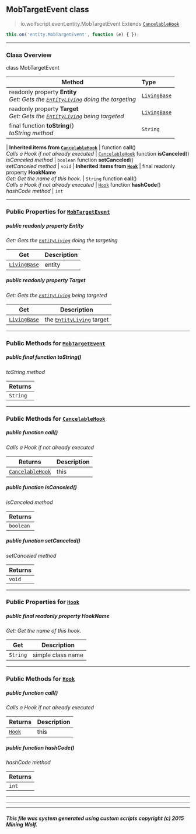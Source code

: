 ## MobTargetEvent __class__

>io.wolfscript.event.entity.MobTargetEvent
>Extends [`CancelableHook`](../CancelableHook.md)
``` javascript
this.on('entity.MobTargetEvent', function (e) { });
```


---

### Class Overview

class MobTargetEvent

Method | Type   
--- | :--- 
 readonly property __Entity__ <br> _Get: Gets the [`EntityLiving`](../../api/entity/living/EntityLiving.md) doing the targeting_ | [`LivingBase`](../../api/entity/living/LivingBase.md)
 readonly property __Target__ <br> _Get: Gets the [`EntityLiving`](../../api/entity/living/EntityLiving.md) being targeted_ | [`LivingBase`](../../api/entity/living/LivingBase.md)
final function __toString__() <br> _toString method_ | `String`
 |
__Inherited items from [`CancelableHook`](../CancelableHook.md)__ |
 function __call__() <br> _Calls a Hook if not already executed_ | [`CancelableHook`](../CancelableHook.md)
 function __isCanceled__() <br> _isCanceled method_ | `boolean`
 function __setCanceled__() <br> _setCanceled method_ | `void`
 |
__Inherited items from [`Hook`](../Hook.md)__ |
final readonly property __HookName__ <br> _Get: Get the name of this hook._ | `String`
 function __call__() <br> _Calls a Hook if not already executed_ | [`Hook`](../Hook.md)
 function __hashCode__() <br> _hashCode method_ | `int`







---


### Public Properties for [`MobTargetEvent`](MobTargetEvent.md)

##### <a id='entity'></a>public  readonly property __Entity__

_Get: Gets the [`EntityLiving`](../../api/entity/living/EntityLiving.md) doing the targeting_

Get | Description
--- | --- 
[`LivingBase`](../../api/entity/living/LivingBase.md) | entity



##### <a id='target'></a>public  readonly property __Target__

_Get: Gets the [`EntityLiving`](../../api/entity/living/EntityLiving.md) being targeted_

Get | Description
--- | --- 
[`LivingBase`](../../api/entity/living/LivingBase.md) | the [`EntityLiving`](../../api/entity/living/EntityLiving.md) target



---

### Public Methods for [`MobTargetEvent`](MobTargetEvent.md)

##### <a id='tostring'></a>public final function __toString__()

_toString method_

Returns | 
--- | 
`String` |


---

### Public Methods for [`CancelableHook`](../CancelableHook.md)

##### <a id='call'></a>public  function __call__()

_Calls a Hook if not already executed_

Returns | Description
--- | --- 
[`CancelableHook`](../CancelableHook.md) | this


##### <a id='iscanceled'></a>public  function __isCanceled__()

_isCanceled method_

Returns | 
--- | 
`boolean` |


##### <a id='setcanceled'></a>public  function __setCanceled__()

_setCanceled method_

Returns | 
--- | 
`void` |


---

### Public Properties for [`Hook`](../Hook.md)

##### <a id='hookname'></a>public final readonly property __HookName__

_Get: Get the name of this hook._

Get | Description
--- | --- 
`String` | simple class name



---

### Public Methods for [`Hook`](../Hook.md)

##### <a id='call'></a>public  function __call__()

_Calls a Hook if not already executed_

Returns | Description
--- | --- 
[`Hook`](../Hook.md) | this


##### <a id='hashcode'></a>public  function __hashCode__()

_hashCode method_

Returns | 
--- | 
`int` |


---


---


---


##### This file was system generated using custom scripts copyright (c) 2015 Mining Wolf.
	

